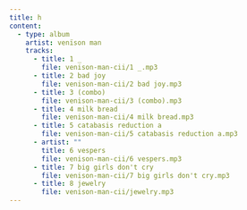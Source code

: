 ```yaml
---
title: h
content:
  - type: album
    artist: venïson man
    tracks:
      - title: 1 _
        file: venison-man-cii/1 _.mp3
      - title: 2 bad joy
        file: venison-man-cii/2 bad joy.mp3
      - title: 3 (combo)
        file: venison-man-cii/3 (combo).mp3
      - title: 4 milk bread
        file: venison-man-cii/4 milk bread.mp3
      - title: 5 catabasis reduction a
        file: venison-man-cii/5 catabasis reduction a.mp3
      - artist: ""
        title: 6 vespers
        file: venison-man-cii/6 vespers.mp3
      - title: 7 big girls don't cry
        file: venison-man-cii/7 big girls don't cry.mp3
      - title: 8 jewelry
        file: venison-man-cii/jewelry.mp3
---
```

